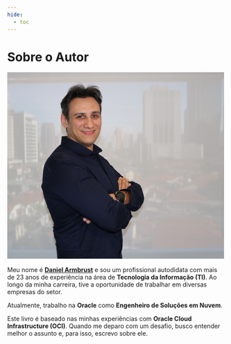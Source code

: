 ```yaml
---
hide:
  - toc
---
```


# Sobre o Autor

![alt_text](./img/daniel-armbrust.png "Daniel Armbrust")

Meu nome é **[Daniel Armbrust](https://www.linkedin.com/in/daniel-armbrust/)** e sou um profissional autodidata com mais de 23 anos de experiência na área de **Tecnologia da Informação (TI)**. Ao longo da minha carreira, tive a oportunidade de trabalhar em diversas empresas do setor.

Atualmente, trabalho na **Oracle** como **Engenheiro de Soluções em Nuvem**.

Este livro é baseado nas minhas experiências com **Oracle Cloud Infrastructure (OCI)**. Quando me deparo com um desafio, busco entender melhor o assunto e, para isso, escrevo sobre ele.